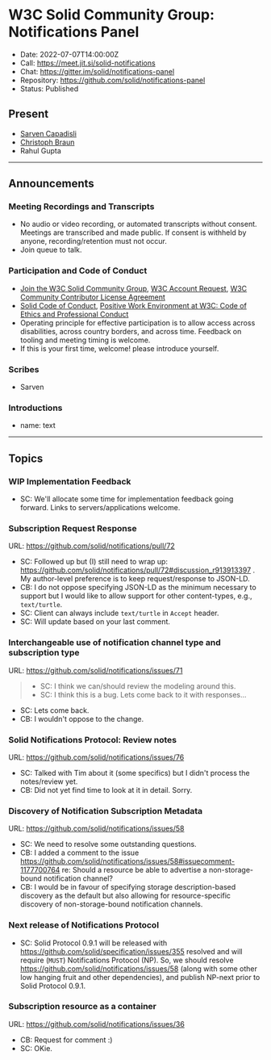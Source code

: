 # W3C Solid Community Group: Notifications Panel

* Date: 2022-07-07T14:00:00Z
* Call: https://meet.jit.si/solid-notifications
* Chat: https://gitter.im/solid/notifications-panel
* Repository: https://github.com/solid/notifications-panel
* Status: Published


## Present
* [Sarven Capadisli](https://csarven.ca/#i)
* [Christoph Braun](https://github.com/uvdsl/)
* Rahul Gupta

---

## Announcements

### Meeting Recordings and Transcripts
* No audio or video recording, or automated transcripts without consent. Meetings are transcribed and made public. If consent is withheld by anyone, recording/retention must not occur.
* Join queue to talk.


### Participation and Code of Conduct
* [Join the W3C Solid Community Group](https://www.w3.org/community/solid/join), [W3C Account Request](http://www.w3.org/accounts/request), [W3C Community Contributor License Agreement](https://www.w3.org/community/about/agreements/cla/)
* [Solid Code of Conduct](https://github.com/solid/process/blob/main/code-of-conduct.md), [Positive Work Environment at W3C: Code of Ethics and Professional Conduct](https://www.w3.org/Consortium/cepc/)
* Operating principle for effective participation is to allow access across disabilities, across country borders, and across time. Feedback on tooling and meeting timing is welcome.
* If this is your first time, welcome! please introduce yourself.


### Scribes
* Sarven

### Introductions

* name: text

---

## Topics

### WIP Implementation Feedback
* SC: We'll allocate some time for implementation feedback going forward. Links to servers/applications welcome.

### Subscription Request Response
URL: https://github.com/solid/notifications/pull/72

* SC: Followed up but (I) still need to wrap up: https://github.com/solid/notifications/pull/72#discussion_r913913397 . My author-level preference is to keep request/response to JSON-LD.
* CB: I do not oppose specifying JSON-LD as the minimum necessary to support but I would like to allow support for other content-types, e.g., `text/turtle`.
* SC: Client can always include `text/turtle` in `Accept` header.
* SC: Will update based on your last comment.


### Interchangeable use of notification channel type and subscription type
URL: https://github.com/solid/notifications/issues/71

>* SC: I think we can/should review the modeling around this.
>* SC: I think this is a bug. Lets come back to it with responses...

* SC: Lets come back.
* CB: I wouldn't oppose to the change.


### Solid Notifications Protocol: Review notes
URL: https://github.com/solid/notifications/issues/76

* SC: Talked with Tim about it (some specifics) but I didn't process the notes/review yet.
* CB: Did not yet find time to look at it in detail. Sorry.


### Discovery of Notification Subscription Metadata
URL: https://github.com/solid/notifications/issues/58

* SC: We need to resolve some outstanding questions.
* CB: I added a comment to the issue https://github.com/solid/notifications/issues/58#issuecomment-1177700764 re: Should a resource be able to advertise a non-storage-bound notification channel?
* CB: I would be in favour of specifying storage description-based discovery as the default but also allowing for resource-specific discovery of non-storage-bound notification channels.


### Next release of Notifications Protocol
* SC: Solid Protocol 0.9.1 will be released with https://github.com/solid/specification/issues/355 resolved and will require (`MUST`) Notifications Protocol (NP). So, we should resolve https://github.com/solid/notifications/issues/58 (along with some other low hanging fruit and other dependencies), and publish NP-next prior to Solid Protocol 0.9.1.



### Subscription resource as a container
URL: https://github.com/solid/notifications/issues/36

* CB: Request for comment :)
* SC: OKie.
